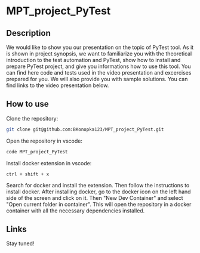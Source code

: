 # MPT_project_PyTest

## Description

We would like to show you our presentation on the topic of PyTest tool. As it is shown in project synopsis, we want to familiarize you with the theoretical introduction to the test 
automation and PyTest, show how to install and prepare PyTest project, and give you informations how to use this tool. You can find here code and tests used in the video presentation and excercises prepared for you. We will also provide you with sample solutions. You can find links to the video presentation below.

## How to use
Clone the repository:
```sh
git clone git@github.com:BKonopka123/MPT_project_PyTest.git
```
Open the repository in vscode:
```sh
code MPT_project_PyTest
```
Install docker extension in vscode:
```
ctrl + shift + x
```
Search for docker and install the extension. Then follow the instructions to install docker. After installing docker, go to the docker icon on the left hand side of the screen and click on it. Then "New Dev Container" and select "Open current folder in container". This will open the repository in a docker container with all the necessary dependencies installed.

## Links
Stay tuned!